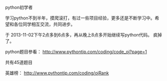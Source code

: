 python初学者

学习python不到半年，摸爬滚打，有过一些项目经验，更多还是不断学习中。希望和各位同学相互交流，共同进步。

于 2013-11-02下午2点多到6点多，再从晚上8点多开始继续写python代码。
疯掉了。

python题目参看：
http://www.pythontip.com/coding/code_oj?page=1

共有45道题目

英雄榜：
http://www.pythontip.com/coding/ojRank
